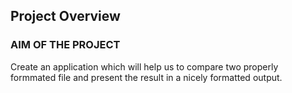 Project Overview
---
### AIM OF THE PROJECT ###
Create an application which will help us to compare two properly formmated file and present the result
in a nicely formatted output. 